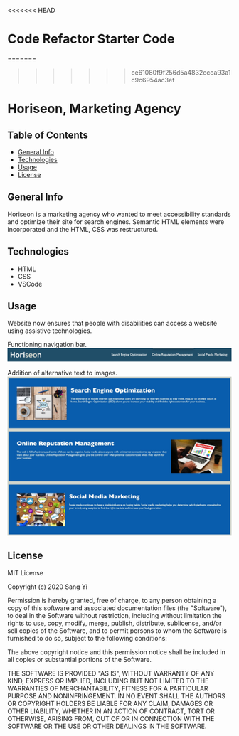 <<<<<<< HEAD
# Code Refactor Starter Code
=======
>>>>>>> ce61080f9f256d5a4832ecca93a1c9c6954ac3ef
# Horiseon, Marketing Agency

## Table of Contents

* [General Info](#general-info)
* [Technologies](#technologies)
* [Usage](#usage)
* [License](#license)

## General Info
Horiseon is a marketing agency who wanted to meet accessibility standards and optimize their site for search engines. Semantic HTML elements were incorporated and the HTML, CSS was restructured. 

## Technologies
* HTML
* CSS
* VSCode

## Usage
Website now ensures that people with disabilities can access a website using assistive technologies. 

Functioning navigation bar.
![Functioning navigation bar](Develop/assets/images/navigation.png)

Addition of alternative text to images. 
![Addition of alternative text to images](Develop/assets/images/content.png)

## License
MIT License

Copyright (c) 2020 Sang Yi

Permission is hereby granted, free of charge, to any person obtaining a copy
of this software and associated documentation files (the "Software"), to deal
in the Software without restriction, including without limitation the rights
to use, copy, modify, merge, publish, distribute, sublicense, and/or sell
copies of the Software, and to permit persons to whom the Software is
furnished to do so, subject to the following conditions:

The above copyright notice and this permission notice shall be included in all
copies or substantial portions of the Software.

THE SOFTWARE IS PROVIDED "AS IS", WITHOUT WARRANTY OF ANY KIND, EXPRESS OR
IMPLIED, INCLUDING BUT NOT LIMITED TO THE WARRANTIES OF MERCHANTABILITY,
FITNESS FOR A PARTICULAR PURPOSE AND NONINFRINGEMENT. IN NO EVENT SHALL THE
AUTHORS OR COPYRIGHT HOLDERS BE LIABLE FOR ANY CLAIM, DAMAGES OR OTHER
LIABILITY, WHETHER IN AN ACTION OF CONTRACT, TORT OR OTHERWISE, ARISING FROM,
OUT OF OR IN CONNECTION WITH THE SOFTWARE OR THE USE OR OTHER DEALINGS IN THE
SOFTWARE.
